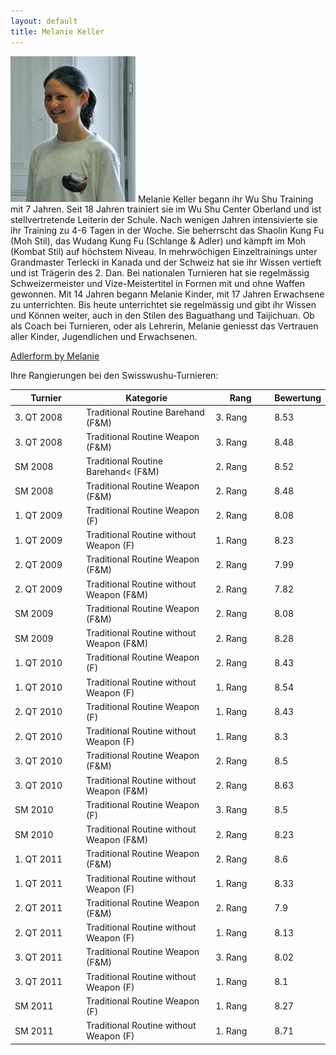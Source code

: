 ```yaml
---
layout: default
title: Melanie Keller
---
```


<img class="ifloat-left" src="/images/melanie-keller.jpg" alt="Melanie Keller" width="200px">
Melanie Keller begann ihr Wu Shu Training mit 7 Jahren. Seit 18 Jahren trainiert sie im Wu Shu Center Oberland und ist stellvertretende Leiterin der Schule.
Nach wenigen Jahren intensivierte sie ihr Training zu 4-6 Tagen in der Woche. Sie beherrscht das Shaolin Kung Fu (Moh Stil), das Wudang Kung Fu (Schlange & Adler) und kämpft im Moh (Kombat Stil) auf höchstem Niveau.
In mehrwöchigen Einzeltrainings unter Grandmaster Terlecki in Kanada und der Schweiz hat sie ihr Wissen vertieft und ist Trägerin des 2. Dan.
Bei nationalen Turnieren hat sie regelmässig Schweizermeister und Vize-Meistertitel in Formen mit und ohne Waffen gewonnen. Mit 14 Jahren begann Melanie Kinder, mit 17 Jahren Erwachsene zu unterrichten. Bis heute unterrichtet sie regelmässig und gibt ihr Wissen und Können weiter, auch in den Stilen des Baguathang und Taijichuan.
Ob als Coach bei Turnieren, oder als Lehrerin, Melanie geniesst das Vertrauen aller Kinder, Jugendlichen und Erwachsenen.

<a target="_blank" href="https://www.flickr.com/photos/117851037@N03/13424201455/" >Adlerform by Melanie</a>
 
Ihre Rangierungen bei den Swisswushu-Turnieren:
<table> 
	<thead> 
		<tr> 
			<th width="100">Turnier</th> 
			<th>Kategorie</th> 
			<th width="80">Rang</th> 
			<th width="50">Bewertung</th> 
		</tr> 
	</thead> 
	<tbody> 
		<tr> 
			<td>3. QT 2008</td> 
			<td>Traditional Routine Barehand (F&M)</td> 
			<td>3. Rang</td> 
			<td>8.53</td> 
		</tr> 
		<tr> 
			<td>3. QT 2008</td> 
			<td>Traditional Routine Weapon (F&M)</td> 
			<td>3. Rang</td> 
			<td>8.48</td> 
		</tr> 
		<tr> 
			<td>SM 2008</td> 
			<td>Traditional Routine Barehand< (F&M)</td> 
			<td>2. Rang</td> 
			<td>8.52</td> 
		</tr> 
		<tr> 
			<td>SM 2008</td> 
			<td>Traditional Routine Weapon (F&M)</td> 
			<td>2. Rang</td> 
			<td>8.48</td> 
		</tr> 
		<tr> 
			<td>1. QT 2009</td> 
			<td>Traditional Routine Weapon (F)</td> 
			<td>2. Rang</td> 
			<td>8.08</td> 
		</tr> 
		<tr> 
			<td>1. QT 2009</td> 
			<td>Traditional Routine without Weapon (F)</td> 
			<td>1. Rang</td> 
			<td>8.23</td> 
		</tr> 
		<tr> 
			<td>2. QT 2009</td> 
			<td>Traditional Routine Weapon (F&M)</td> 
			<td>2. Rang</td> 
			<td>7.99</td> 
		</tr> 
		<tr> 
			<td>2. QT 2009</td> 
			<td>Traditional Routine without Weapon (F&M)</td> 
			<td>2. Rang</td> 
			<td>7.82</td> 
		</tr> 
		<tr> 
			<td>SM 2009</td> 
			<td>Traditional Routine Weapon (F&M)</td> 
			<td>2. Rang</td> 
			<td>8.08</td> 
		</tr> 
		<tr> 
			<td>SM 2009</td> 
			<td>Traditional Routine without Weapon (F&M)</td> 
			<td>2. Rang</td> 
			<td>8.28</td> 
		</tr> 
		<tr> 
			<td>1. QT 2010</td> 
			<td>Traditional Routine Weapon (F)</td> 
			<td>2. Rang</td> 
			<td>8.43</td> 
		</tr>
		<tr> 
			<td>1. QT 2010</td> 
			<td>Traditional Routine without Weapon (F)</td> 
			<td>1. Rang</td> 
			<td>8.54</td> 
		</tr>  
		<tr> 
			<td>2. QT 2010</td> 
			<td>Traditional Routine Weapon (F)</td> 
			<td>1. Rang</td> 
			<td>8.43</td> 
		</tr>
		<tr> 
			<td>2. QT 2010</td> 
			<td>Traditional Routine without Weapon (F)</td> 
			<td>1. Rang</td> 
			<td>8.3</td> 
		</tr>
		<tr> 
			<td>3. QT 2010</td> 
			<td>Traditional Routine Weapon (F&M)</td> 
			<td>2. Rang</td> 
			<td>8.5</td> 
		</tr>
		<tr> 
			<td>3. QT 2010</td> 
			<td>Traditional Routine without Weapon (F&M)</td> 
			<td>2. Rang</td> 
			<td>8.63</td> 
		</tr>
		<tr> 
			<td>SM 2010</td> 
			<td>Traditional Routine Weapon (F)</td> 
			<td>3. Rang</td> 
			<td>8.5</td> 
		</tr> 
		<tr> 
			<td>SM 2010</td> 
			<td>Traditional Routine without Weapon (F&M)</td> 
			<td>2. Rang</td> 
			<td>8.23</td> 
		</tr> 
		<tr> 
			<td>1. QT 2011</td> 
			<td>Traditional Routine Weapon (F&M)</td> 
			<td>2. Rang</td> 
			<td>8.6</td> 
		</tr> 
		<tr> 
			<td>1. QT 2011</td> 
			<td>Traditional Routine without Weapon (F)</td> 
			<td>1. Rang</td> 
			<td>8.33</td> 
		</tr> 
		<tr> 
			<td>2. QT 2011</td> 
			<td>Traditional Routine Weapon (F&M)</td> 
			<td>2. Rang</td> 
			<td>7.9</td> 
		</tr>
		<tr> 
			<td>2. QT 2011</td> 
			<td>Traditional Routine without Weapon (F)</td> 
			<td>1. Rang</td> 
			<td>8.13</td> 
		</tr> 
		<tr> 
			<td>3. QT 2011</td> 
			<td>Traditional Routine Weapon (F&M)</td> 
			<td>3. Rang</td> 
			<td>8.02</td> 
		</tr> 
		<tr> 
			<td>3. QT 2011</td> 
			<td>Traditional Routine without Weapon (F)</td> 
			<td>1. Rang</td> 
			<td>8.1</td> 
		</tr> 
		<tr> 
			<td>SM 2011</td> 
			<td>Traditional Routine Weapon (F)</td> 
			<td>1. Rang</td> 
			<td>8.27</td> 
		</tr> 
		<tr> 
			<td>SM 2011</td> 
			<td>Traditional Routine without Weapon (F)</td> 
			<td>1. Rang</td> 
			<td>8.71</td> 
		</tr> 
	</tbody>
</table>